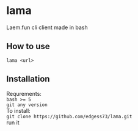 # lama
Laem.fun cli client made in bash
## How to use
`lama <url>`
## Installation
Requrements:    
`bash >= 5`  
`git any version`  
To install:  
`git clone https://github.com/edgess73/lama.git`    
run it
